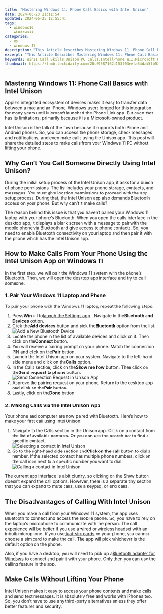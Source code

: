 ```yaml
---
title: "Mastering Windows 11: Phone Call Basics with Intel Unison"
date: 2024-06-23 21:11:54
updated: 2024-06-25 12:55:41
tags:
  - windows10
  - windows11
categories:
  - os
  - windows 11
description: "This Article Describes Mastering Windows 11: Phone Call Basics with Intel Unison"
excerpt: "This Article Describes Mastering Windows 11: Phone Call Basics with Intel Unison"
keywords: Win11 Call Skills,Unison PC Calls,IntellPhone W11,Microsoft Windows Conferencing,Unison Phone Basics,Unison VoIP Interface,Windows 11 Communication
thumbnail: https://thmb.techidaily.com/20c69587162d153f03eefa64dab5fb5356740a9d42978b0299a0a4d322290d05.jpeg
---
```


## Mastering Windows 11: Phone Call Basics with Intel Unison

 Apple’s integrated ecosystem of devices makes it easy to transfer data between a mac and an iPhone. Windows users longed for this integration for many years until Microsoft launched the Phone Link app. But even that has its limitations, primarily because it is a Microsoft-owned product.

 Intel Unison is the talk of the town because it supports both iPhone and Android phones. So, you can access the phone storage, check messages and notifications, and even make calls using the Unison app. This post will share the detailed steps to make calls from your Windows 11 PC without lifting your phone.

## Why Can’t You Call Someone Directly Using Intel Unison?

 During the initial setup process of the Intel Unison app, it asks for a bunch of phone permissions. The list includes your phone storage, contacts, and messages. You must give location permissions to proceed with the app setup process. During that, the Intel Unison app also demands Bluetooth access on your phone. But why can’t it make calls?

 The reason behind this issue is that you haven’t paired your Windows 11 laptop with your phone’s Bluetooth. When you open the calls interface in the desktop app, it displays a blank screen with a message to pair with the mobile phone via Bluetooth and give access to phone contacts. So, you need to enable Bluetooth connectivity on your laptop and then pair it with the phone which has the Intel Unison app.

## How to Make Calls From Your Phone Using the Intel Unison App on Windows 11

 In the first step, we will pair the Windows 11 system with the phone’s Bluetooth. Then, we will open the desktop app interface and try to call someone.

### 1\. Pair Your Windows 11 Laptop and Phone

 To pair your phone with the Windows 11 laptop, repeat the following steps:

1. Press**Win + I** to[launch the Settings app](https://www.makeuseof.com/windows-ways-to-open-system-settings/) . Navigate to the**Bluetooth and Devices** option.
2. Click the**Add devices** button and pick the**Bluetooth** option from the list.  
![Add a New Bluetooth Device](https://static1.makeuseofimages.com/wordpress/wp-content/uploads/2023/02/add-a-new-bluetooth-device.jpg)
3. Locate the phone in the list of available devices and click on it. Then click on the**Connect** button.
4. You will receive a pairing prompt on your phone. Match the connection PIN and click on the**Pair** button.
5. Launch the Intel Unison app on your system. Navigate to the left-hand side menu and click on the**Calls** option.
6. In the Calls section, click on the**Show me how** button. Then click on the**Send request to phone** button.  
![Send Connection Request in Unison App](https://static1.makeuseofimages.com/wordpress/wp-content/uploads/2023/02/send-connection-request-in-unison-app.jpg)
7. Approve the pairing request on your phone. Return to the desktop app and click on the**Pair** button.
8. Lastly, click on the**Done** button

### 2\. Making Calls via the Intel Unison App

 Your phone and computer are now paired with Bluetooth. Here’s how to make your first call using Intel Unison:

1. Navigate to the Calls section in the Unison app. Click on a contact from the list of available contacts. Or you can use the search bar to find a specific contact.  
![Selecting a contact in Intel Unison](https://static1.makeuseofimages.com/wordpress/wp-content/uploads/2023/02/selecting-a-contact-in-intel-unison.jpg)
2. Go to the right-hand side section and**Click on the call** button to dial a number. If the selected contact has multiple phone numbers, click on the call icon next to a specific number you want to dial.  
![Calling a contact in Intel Unison](https://static1.makeuseofimages.com/wordpress/wp-content/uploads/2023/02/calling-a-contact-in-intel-unison.jpg)

 The current app interface is a bit clunky, so clicking on the Show button doesn’t expand the call options. However, there is a separate tiny section that you can expand to mute calls, use a keypad, or end calls.

## The Disadvantages of Calling With Intel Unison

 When you make a call from your Windows 11 system, the app uses Bluetooth to connect and access the mobile phone. So, you have to rely on the laptop’s microphone to communicate with the person. The call experience will be better if you use a wired or wireless headset with an inbuilt microphone. If you use[dual-sim cards](https://www.makeuseof.com/tag/dual-sim-phones/) on your phone, you cannot choose a sim card to make the call. The app will pick whichever is the default option on the phone.

 Also, if you have a desktop, you will need to pick up a[Bluetooth adapter for Windows](https://www.makeuseof.com/tag/bluetooth-adapter-for-pc/) to connect and pair it with your phone. Only then you can use the calling feature in the app.

## Make Calls Without Lifting Your Phone

 Intel Unison makes it easy to access your phone contents and make calls and send text messages. It is absolutely free and works with iPhones too. So, you don’t have to use any third-party alternatives unless they offer better features and security.


<ins class="adsbygoogle"
     style="display:block"
     data-ad-format="autorelaxed"
     data-ad-client="ca-pub-7571918770474297"
     data-ad-slot="1223367746"></ins>



<ins class="adsbygoogle"
     style="display:block"
     data-ad-client="ca-pub-7571918770474297"
     data-ad-slot="8358498916"
     data-ad-format="auto"
     data-full-width-responsive="true"></ins>
